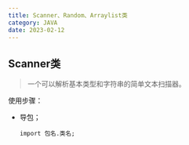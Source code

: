 ```yaml
---
title: Scanner、Random、Arraylist类
category: JAVA
date: 2023-02-12
---
```


## Scanner类

> 一个可以解析基本类型和字符串的简单文本扫描器。

使用步骤：

- 导包；

  ```
  import 包名.类名;
  ```

  